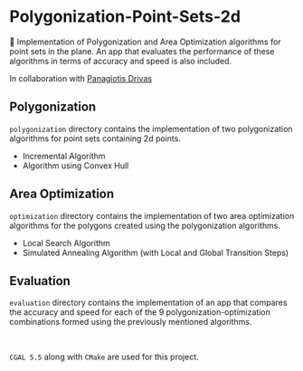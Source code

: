 # Polygonization-Point-Sets-2d

📐 Implementation of Polygonization and Area Optimization algorithms for point sets in the plane. An app that evaluates the performance of these algorithms in terms of accuracy and speed is also included.

In collaboration with [Panagiotis Drivas](https://github.com/PanagiotisDrivas)

## Polygonization

`polygonization` directory contains the implementation of two polygonization algorithms for point sets containing 2d points.

- Incremental Algorithm
- Algorithm using Convex Hull

## Area Optimization

`optimization` directory contains the implementation of two area optimization algorithms for the polygons created using the polygonization algorithms.

- Local Search Algorithm
- Simulated Annealing Algorithm (with Local and Global Transition Steps)

## Evaluation

`evaluation` directory contains the implementation of an app that compares the accuracy and speed for each of the 9 polygonization-optimization combinations formed using the previously mentioned algorithms.

<br>

`CGAL 5.5` along with `CMake` are used for this project.